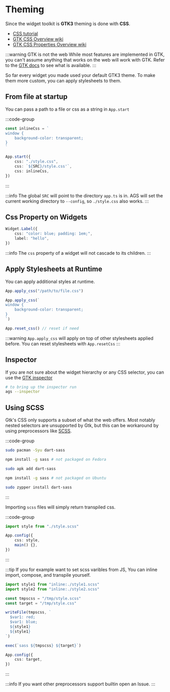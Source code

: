# Theming

Since the widget toolkit is **GTK3** theming is done with **CSS**.

- [CSS tutorial](https://www.w3schools.com/css/)
- [GTK CSS Overview wiki](https://docs.gtk.org/gtk3/css-overview.html)
- [GTK CSS Properties Overview wiki](https://docs.gtk.org/gtk3/css-properties.html)

:::warning GTK is not the web
While most features are implemented in GTK,
you can't assume anything that works on the web will work with GTK.
Refer to the [GTK docs](https://docs.gtk.org/gtk3/css-overview.html)
to see what is available.
:::

So far every widget you made used your default GTK3 theme.
To make them more custom, you can apply stylesheets to them.

## From file at startup

You can pass a path to a file or css as a string in `App.start`

:::code-group

```ts [app.ts]
const inlineCss = `
window {
    background-color: transparent;
}
`

App.start({
    css: "./style.css",
    css: `${SRC}/style.css'`,
    css: inlineCss,
})
```

:::

:::info
The global `SRC` will point to the directory `app.ts` is in.
AGS will set the current working directory to `--config`, so `./style.css` also works.
:::

## Css Property on Widgets

```ts
Widget.Label({
    css: "color: blue; padding: 1em;",
    label: "hello",
})
```

:::info
The `css` property of a widget will not cascade to its children.
:::

## Apply Stylesheets at Runtime

You can apply additional styles at runtime.

```ts
App.apply_css("/path/to/file.css")
```

```ts
App.apply_css(`
window {
    background-color: transparent;
}
`)
```

```ts
App.reset_css() // reset if need
```

:::warning
`App.apply_css` will apply on top of other stylesheets applied before.
You can reset stylesheets with `App.resetCss`
:::

## Inspector

If you are not sure about the widget hierarchy or any CSS selector,
you can use the [GTK inspector](https://wiki.gnome.org/Projects/GTK/Inspector)

```sh
# to bring up the inspector run
ags --inspector
```

## Using SCSS

Gtk's CSS only supports a subset of what the web offers.
Most notably nested selectors are unsupported by Gtk, but this can be
workaround by using preprocessors like [SCSS](https://sass-lang.com/).

:::code-group

```sh [Arch]
sudo pacman -Syu dart-sass
```

```sh [Fedora]
npm install -g sass # not packaged on Fedora
```

```sh [Alpine]
sudo apk add dart-sass
```

```sh [Ubuntu]
npm install -g sass # not packaged on Ubuntu
```

```bash [openSUSE]
sudo zypper install dart-sass
```

:::

Importing `scss` files will simply return transpiled css.

:::code-group

```ts [app.ts]
import style from "./style.scss"

App.config({
    css: style,
    main() {},
})
```

:::

:::tip
If you for example want to set scss varibles from JS,
You can inline import, compose, and transpile yourself.

```ts [app.ts]
import style1 from "inline:./style1.scss"
import style2 from "inline:./style2.scss"

const tmpscss = "/tmp/style.scss"
const target = "/tmp/style.css"

writeFile(tmpscss, `
  $var1: red;
  $var1: blue;
  ${style1}
  ${style1}
`)

exec(`sass ${tmpscss} ${target}`)

App.config({
    css: target,
})

```

:::

:::info
If you want other preprocessors support builtin open an Issue.
:::
